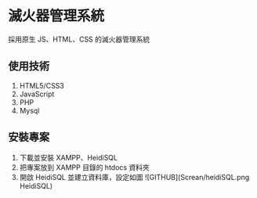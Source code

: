 # 滅火器管理系統
採用原生 JS、HTML、CSS 的滅火器管理系統
## 使用技術
1. HTML5/CSS3
2. JavaScript
3. PHP
4. Mysql
## 安裝專案
1. 下載並安裝 XAMPP、HeidiSQL
2. 把專案放到 XAMPP 目錄的 htdocs 資料夾
3. 開啟 HeidiSQL 並建立資料庫，設定如圖
![GITHUB](Screan/heidiSQL.png HeidiSQL)